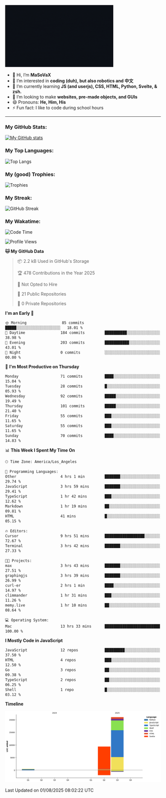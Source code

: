 <img src="profile-up.gif" alt="Profile Up" width="350px" height="200px">

- 👋 Hi, I’m **MaSoVaX**
- 👀 I’m interested in **coding (duh), but also robotics and 中文**
- 🌱 I’m currently learning **JS (and userjs), CSS, HTML, Python, Svelte, & zsh.**
- 💞️ I’m looking to make **websites, pre-made objects, and GUIs**
- 😄 Pronouns: **He, Him, His**
- ⚡ Fun fact: I like to code during school hours
  
---

### My GitHub Stats:
[![My GitHub stats](https://github-readme-stats.vercel.app/api?username=genzrizzcode&show_icons=true&theme=github_dark&hide_border=true&show=discussions_started,discussions_answered&rank_icon=percentile)](https://github.com/genZrizzCode)

### My Top Languages:
![Top Langs](https://github-readme-stats.vercel.app/api/top-langs/?username=genzrizzcode&langs_count=15&show_icons=true&theme=github_dark&hide_border=true&layout=compact)

### My (good) Trophies:
![Trophies](https://github-profile-trophy.vercel.app/?username=genzrizzcode&rank=SECRET,SSS,SS,S,AAA,AA,A,B&theme=matrix&column=3&margin-w=10&margin-h=10)

### My Streak:
![GitHub Streak](https://streak-stats.demolab.com?user=genZrizzCode&theme=highcontrast&border_radius=25&date_format=M%20j%5B%2C%20Y%5D&card_width=525&stroke=EB5454)

### My Wakatime:
<!--START_SECTION:waka-->
![Code Time](http://img.shields.io/badge/Code%20Time-32%20hrs%2026%20mins-blue)

![Profile Views](http://img.shields.io/badge/Profile%20Views-138-blue)

**🐱 My GitHub Data** 

> 📦 2.2 kB Used in GitHub's Storage 
 > 
> 🏆 478 Contributions in the Year 2025
 > 
> 🚫 Not Opted to Hire
 > 
> 📜 21 Public Repositories 
 > 
> 🔑 0 Private Repositories 
 > 
**I'm an Early 🐤** 

```text
🌞 Morning                85 commits          █████░░░░░░░░░░░░░░░░░░░░   18.01 % 
🌆 Daytime                184 commits         ██████████░░░░░░░░░░░░░░░   38.98 % 
🌃 Evening                203 commits         ███████████░░░░░░░░░░░░░░   43.01 % 
🌙 Night                  0 commits           ░░░░░░░░░░░░░░░░░░░░░░░░░   00.00 % 
```
📅 **I'm Most Productive on Thursday** 

```text
Monday                   71 commits          ████░░░░░░░░░░░░░░░░░░░░░   15.04 % 
Tuesday                  28 commits          █░░░░░░░░░░░░░░░░░░░░░░░░   05.93 % 
Wednesday                92 commits          █████░░░░░░░░░░░░░░░░░░░░   19.49 % 
Thursday                 101 commits         █████░░░░░░░░░░░░░░░░░░░░   21.40 % 
Friday                   55 commits          ███░░░░░░░░░░░░░░░░░░░░░░   11.65 % 
Saturday                 55 commits          ███░░░░░░░░░░░░░░░░░░░░░░   11.65 % 
Sunday                   70 commits          ████░░░░░░░░░░░░░░░░░░░░░   14.83 % 
```


📊 **This Week I Spent My Time On** 

```text
🕑︎ Time Zone: America/Los_Angeles

💬 Programming Languages: 
Other                    4 hrs 1 min         ███████░░░░░░░░░░░░░░░░░░   29.74 % 
JavaScript               3 hrs 59 mins       ███████░░░░░░░░░░░░░░░░░░   29.41 % 
TypeScript               1 hr 42 mins        ███░░░░░░░░░░░░░░░░░░░░░░   12.62 % 
Markdown                 1 hr 19 mins        ██░░░░░░░░░░░░░░░░░░░░░░░   09.81 % 
HTML                     41 mins             █░░░░░░░░░░░░░░░░░░░░░░░░   05.15 % 

🔥 Editors: 
Cursor                   9 hrs 51 mins       ██████████████████░░░░░░░   72.67 % 
Terminal                 3 hrs 42 mins       ███████░░░░░░░░░░░░░░░░░░   27.33 % 

🐱‍💻 Projects: 
max                      3 hrs 43 mins       ███████░░░░░░░░░░░░░░░░░░   27.51 % 
graphingjs               3 hrs 39 mins       ███████░░░░░░░░░░░░░░░░░░   26.99 % 
curl-er                  2 hrs 1 min         ████░░░░░░░░░░░░░░░░░░░░░   14.97 % 
climmander               1 hr 31 mins        ███░░░░░░░░░░░░░░░░░░░░░░   11.26 % 
memy.live                1 hr 10 mins        ██░░░░░░░░░░░░░░░░░░░░░░░   08.64 % 

💻 Operating System: 
Mac                      13 hrs 33 mins      █████████████████████████   100.00 % 
```

**I Mostly Code in JavaScript** 

```text
JavaScript               12 repos            █████████░░░░░░░░░░░░░░░░   37.50 % 
HTML                     4 repos             ███░░░░░░░░░░░░░░░░░░░░░░   12.50 % 
Go                       3 repos             ██░░░░░░░░░░░░░░░░░░░░░░░   09.38 % 
TypeScript               2 repos             ██░░░░░░░░░░░░░░░░░░░░░░░   06.25 % 
Shell                    1 repo              █░░░░░░░░░░░░░░░░░░░░░░░░   03.12 % 
```



**Timeline**

![Lines of Code chart](https://raw.githubusercontent.com/genZrizzCode/genZrizzCode/main/assets/bar_graph.png)


 Last Updated on 01/08/2025 08:02:22 UTC
<!--END_SECTION:waka-->
